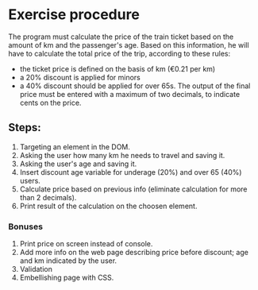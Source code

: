 # Exercise procedure

The program must calculate the price of the train ticket based on the amount of km and the passenger's age.
Based on this information, he will have to calculate the total price of the trip, according to these rules:

- the ticket price is defined on the basis of km (€0.21 per km)
- a 20% discount is applied for minors
- a 40% discount should be applied for over 65s.
  The output of the final price must be entered with a maximum of two decimals, to indicate cents on the price.

## Steps:

1. Targeting an element in the DOM.
2. Asking the user how many km he needs to travel and saving it.
3. Asking the user's age and saving it.
4. Insert discount age variable for underage (20%) and over 65 (40%) users.
5. Calculate price based on previous info (eliminate calculation for more than 2 decimals).
6. Print result of the calculation on the choosen element.

### Bonuses

1. Print price on screen instead of console.
2. Add more info on the web page describing price before discount; age and km indicated by the user.
3. Validation
4. Embellishing page with CSS.
